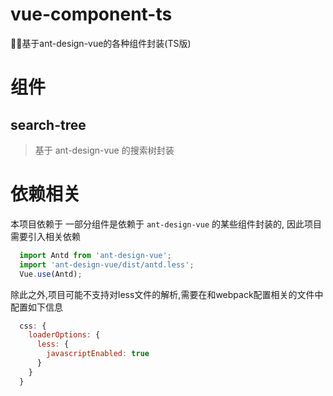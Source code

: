 # vue-component-ts
🐱‍🏍基于ant-design-vue的各种组件封装(TS版)

# 组件

## search-tree
>基于 ant-design-vue 的搜索树封装

# 依赖相关
本项目依赖于 一部分组件是依赖于 `ant-design-vue` 的某些组件封装的, 因此项目需要引入相关依赖

```typescript
  import Antd from 'ant-design-vue';
  import 'ant-design-vue/dist/antd.less';
  Vue.use(Antd);
```

除此之外,项目可能不支持对less文件的解析,需要在和webpack配置相关的文件中配置如下信息

```js
  css: {
    loaderOptions: {
      less: {
        javascriptEnabled: true
      }
    }
  }
```